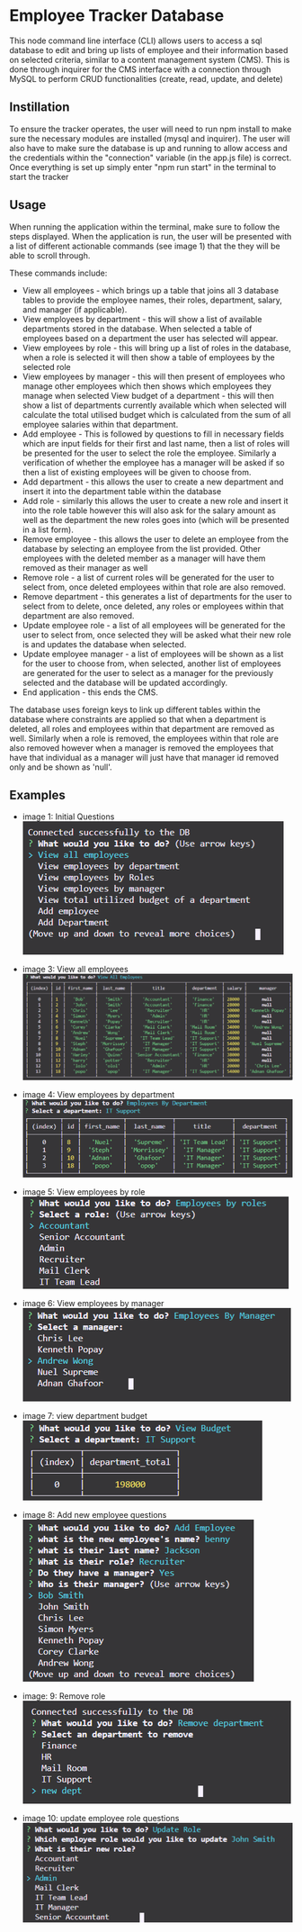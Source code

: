 # Employee Tracker Database

This node command line interface (CLI) allows users to access a sql database to edit and bring up lists of employee and their information based on selected criteria, similar to a content management system (CMS). This is done through inquirer for the CMS interface with a connection through MySQL to perform CRUD functionalities (create, read, update, and delete)

## Instillation

To ensure the tracker operates, the user will need to run npm install to make sure the necessary modules are installed (mysql and inquirer). The user will also have to make sure the database is up and running to allow access and the credentials within the "connection" variable (in the app.js file) is correct. Once everything is set up simply enter "npm run start" in the terminal to start the tracker

## Usage

When running the application within the terminal, make sure to follow the steps displayed. When the application is run, the user will be presented with a list of different actionable commands (see image 1) that the they will be able to scroll through.

These commands include:

- View all employees - which brings up a table that joins all 3 database tables to provide the employee names, their roles, department, salary, and manager (if applicable).
- View employees by department - this will show a list of available departments stored in the database. When selected a table of employees based on a department the user has selected will appear.
- View employees by role - this will bring up a list of roles in the database, when a role is selected it will then show a table of employees by the selected role
- View employees by manager - this will then present of employees who manage other employees which then shows which employees they manage when selected
  View budget of a department - this will then show a list of departments currently available which when selected will calculate the total utilised budget which is calculated from the sum of all employee salaries within that department.
- Add employee - This is followed by questions to fill in necessary fields which are input fields for their first and last name, then a list of roles will be presented for the user to select the role the employee. Similarly a verification of whether the employee has a manager will be asked if so then a list of existing employees will be given to choose from.
- Add department - this allows the user to create a new department and insert it into the department table within the database
- Add role - similarly this allows the user to create a new role and insert it into the role table however this will also ask for the salary amount as well as the department the new roles goes into (which will be presented in a list form).
- Remove employee - this allows the user to delete an employee from the database by selecting an employee from the list provided. Other employees with the deleted member as a manager will have them removed as their manager as well
- Remove role - a list of current roles will be generated for the user to select from, once deleted employees within that role are also removed.
- Remove department - this generates a list of departments for the user to select from to delete, once deleted, any roles or employees within that department are also removed.
- Update employee role - a list of all employees will be generated for the user to select from, once selected they will be asked what their new role is and updates the database when selected.
- Update employee manager - a list of employees will be shown as a list for the user to choose from, when selected, another list of employees are generated for the user to select as a manager for the previously selected and the database will be updated accordingly.
- End application - this ends the CMS.

The database uses foreign keys to link up different tables within the database where constraints are applied so that when a department is deleted, all roles and employees within that department are removed as well. Similarly when a role is removed, the employees within that role are also removed however when a manager is removed the employees that have that individual as a manager will just have that manager id removed only and be shown as 'null'.

## Examples

- image 1: Initial Questions
  ![Start up](./resource/1.png)

- image 3: View all employees
  ![all](./resource/3.png)

- image 4: View employees by department
  ![employees by department](./resource/4.png)

- image 5: View employees by role
  ![employees by role](./resource/5.png)

- image 6: View employees by manager
  ![employees by manager](./resource/6.png)

- image 7: view department budget
  ![department budget](./resource/7.png)

- image 8: Add new employee questions
  ![add employee](./resource/8.png)

- image: 9: Remove role
  ![remove role](./resource/9.png)

- image 10: update employee role questions
  ![update employee role](./resource/10.png)
